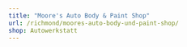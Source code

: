 ```yaml
---
title: "Moore's Auto Body & Paint Shop"
url: /richmond/moores-auto-body-und-paint-shop/
shop: Autowerkstatt
---
```

